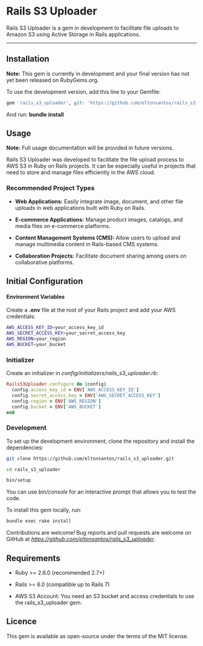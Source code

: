 # Rails S3 Uploader

Rails S3 Uploader is a gem in development to facilitate file uploads to Amazon S3 using Active Storage in Rails applications.

---

## Installation

**Note:** This gem is currently in development and your final version has not yet been released on RubyGems.org.

To use the development version, add this line to your Gemfile:

```ruby
gem 'rails_s3_uploader', git: 'https://github.com/eltonsantos/rails_s3_uploader.git'

```
And run: **bundle install**

## Usage

**Note:** Full usage documentation will be provided in future versions.

Rails S3 Uploader was developed to facilitate the file upload process to AWS S3 in Ruby on Rails projects. It can be especially useful in projects that need to store and manage files efficiently in the AWS cloud.

### Recommended Project Types

- **Web Applications:** Easily integrate image, document, and other file uploads in web applications built with Ruby on Rails.

- **E-commerce Applications:** Manage product images, catalogs, and media files on e-commerce platforms.

- **Content Management Systems (CMS):** Allow users to upload and manage multimedia content in Rails-based CMS systems.

- **Collaboration Projects:** Facilitate document sharing among users on collaborative platforms.

## Initial Configuration

#### Environment Variables

Create a **.env** file at the root of your Rails project and add your AWS credentials:

```sh
AWS_ACCESS_KEY_ID=your_access_key_id
AWS_SECRET_ACCESS_KEY=your_secret_access_key
AWS_REGION=your_region
AWS_BUCKET=your_bucket
```

### Initializer

Create an initializer in *config/initializers/rails_s3_uploader.rb*:

```ruby
RailsS3Uploader.configure do |config|
  config.access_key_id = ENV['AWS_ACCESS_KEY_ID']
  config.secret_access_key = ENV['AWS_SECRET_ACCESS_KEY']
  config.region = ENV['AWS_REGION']
  config.bucket = ENV['AWS_BUCKET']
end
```

### Development

To set up the development environment, clone the repository and install the dependencies:

```sh
git clone https://github.com/eltonsantos/rails_s3_uploader.git

cd rails_s3_uploader

bin/setup
```

You can use *bin/console* for an interactive prompt that allows you to test the code.

To install this gem locally, run:

```sh
bundle exec rake install
```

Contributions are welcome! Bug reports and pull requests are welcome on GitHub at *https://github.com/eltonsantos/rails_s3_uploader*.

## Requirements

- Ruby >= 2.6.0 (recommended 2.7+)
  
- Rails >= 6.0 (compatible up to Rails 7)
  
- AWS S3 Account: You need an S3 bucket and access credentials to use the rails_s3_uploader gem.

## Licence

This gem is available as open-source under the terms of the MIT license.





